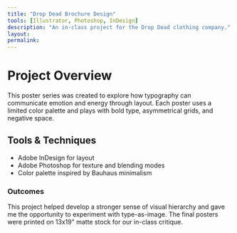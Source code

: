 ```yaml
---
title: "Drop Dead Brochure Design"
tools: [Illustrator, Photoshop, InDesign]
description: "An in-class project for the Drop Dead clothing company."
layout: 
permalink: 
---
```


# Project Overview

This poster series was created to explore how typography can communicate emotion and energy through layout. Each poster uses a limited color palette and plays with bold type, asymmetrical grids, and negative space.


## Tools & Techniques

- Adobe InDesign for layout
- Adobe Photoshop for texture and blending modes
- Color palette inspired by Bauhaus minimalism

### Outcomes

This project helped develop a stronger sense of visual hierarchy and gave me the opportunity to experiment with type-as-image. The final posters were printed on 13x19" matte stock for our in-class critique.
